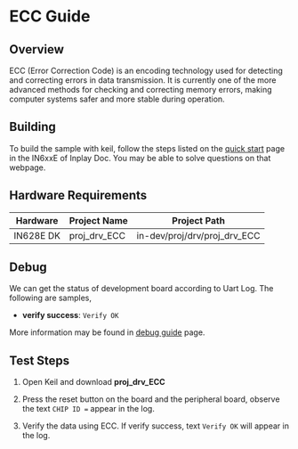 # ECC Guide


## Overview 

ECC (Error Correction Code) is an encoding technology used for detecting and correcting errors in data transmission. It is currently one of the more advanced methods for checking and correcting memory errors, making computer systems safer and more stable during operation.



## Building

To build the sample with keil, follow the steps listed on the [quick start](https://inplay-inc.github.io/docs/in6xxe/quick-start.html) page in the IN6xxE  of Inplay Doc. You may be able to solve questions on that webpage.



## Hardware Requirements

| Hardware                                    |  Project Name  | Project Path                  |
| ------------------------------------------- |  ------------- | ----------------------------- |
| IN628E DK | proj_drv_ECC | in-dev/proj/drv/proj_drv_ECC |



## Debug

We can get the status of development board according to Uart Log. The following are samples,

-  **verify success**: `Verify OK`

More information may be found in  [debug guide](https://inplay-inc.github.io/docs/in6xxe/samples/Debug-Guide) page.



## Test Steps

1. Open Keil and download **proj_drv_ECC**

2. Press the reset button on the board and the peripheral board, observe the text `CHIP ID =` appear in the log.

3. Verify the data using ECC. If verify success, text `Verify OK` will appear in the log.


